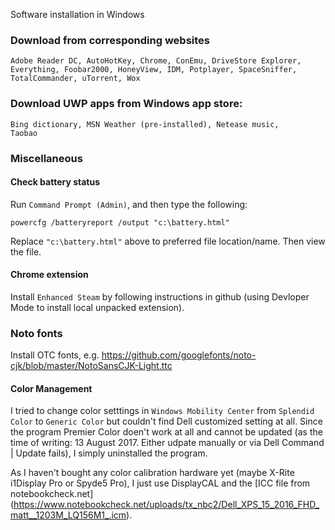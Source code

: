 Software installation in Windows

### Download from corresponding websites

    Adobe Reader DC, AutoHotKey, Chrome, ConEmu, DriveStore Explorer,
    Everything, Foobar2000, HoneyView, IDM, Potplayer, SpaceSniffer,
    TotalCommander, uTorrent, Wox

### Download UWP apps from Windows app store:

    Bing dictionary, MSN Weather (pre-installed), Netease music,
    Taobao

### Miscellaneous

#### Check battery status

Run `Command Prompt (Admin)`, and then type the following:

    powercfg /batteryreport /output "c:\battery.html"

Replace `"c:\battery.html"` above to preferred file location/name.
Then view the file.

#### Chrome extension

Install `Enhanced Steam` by following instructions in github (using
Devloper Mode to install local unpacked extension).

### Noto fonts

Install OTC fonts, e.g. https://github.com/googlefonts/noto-cjk/blob/master/NotoSansCJK-Light.ttc

#### Color Management

I tried to change color setttings in `Windows Mobility Center` from `Splendid Color`
to `Generic Color` but couldn't find Dell customized setting at all. Since the program
Premier Color doen't work at all and cannot be updated (as the time of writing:
13 August 2017. Either udpate manually or via Dell Command | Update fails), I simply
uninstalled the program.

As I haven't bought any color calibration hardware yet (maybe X-Rite i1Display Pro
or Spyde5 Pro), I just use DisplayCAL and the [ICC file from notebookcheck.net]
(https://www.notebookcheck.net/uploads/tx_nbc2/Dell_XPS_15_2016_FHD_matt__1203M_LQ156M1_.icm).
